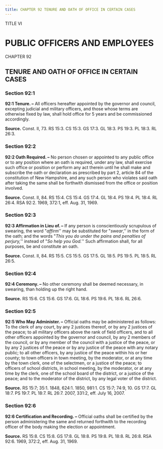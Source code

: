 ```yaml
---
title: CHAPTER 92 TENURE AND OATH OF OFFICE IN CERTAIN CASES
---
```


TITLE VI
                                             
PUBLIC OFFICERS AND EMPLOYEES
=============================

CHAPTER 92
                                             
TENURE AND OATH OF OFFICE IN CERTAIN CASES
------------------------------------------

### Section 92:1

 **92:1 Tenure. –** All officers hereafter appointed by the governor
and council, excepting judicial and military officers, and those whose
terms are otherwise fixed by law, shall hold office for 5 years and be
commissioned accordingly.

**Source.** Const. II, 73. RS 15:3. CS 15:3. GS 17:3. GL 18:3. PS 19:3.
PL 18:3. RL 26:3.

### Section 92:2

 **92:2 Oath Required. –** No person chosen or appointed to any
public office or to any position where an oath is required, under any
law, shall exercise such office or position or perform any act therein
until he shall make and subscribe the oath or declaration as prescribed
by part 2, article 84 of the constitution of New Hampshire, and any such
person who violates said oath after taking the same shall be forthwith
dismissed from the office or position involved.

**Source.** Const. II, 84. RS 15:4. CS 15:4. GS 17:4. GL 18:4. PS 19:4.
PL 18:4. RL 26:4. RSA 92:2. 1969, 372:1, eff. Aug. 31, 1969.

### Section 92:3

 **92:3 Affirmation in Lieu of. –** If any person is conscientiously
scrupulous of swearing, the word "*affirm*'' may be substituted for
"*swear*,'' in the form of the oath; and the words "*This you do under
the pains and penalties of perjury,*'' instead of "*So help you God.*''
Such affirmation shall, for all purposes, be and constitute an oath.

**Source.** Const. II, 84. RS 15:5. CS 15:5. GS 17:5. GL 18:5. PS 19:5.
PL 18:5. RL 26:5.

### Section 92:4

 **92:4 Ceremony. –** No other ceremony shall be deemed necessary, in
swearing, than holding up the right hand.

**Source.** RS 15:6. CS 15:6. GS 17:6. GL 18:6. PS 19:6. PL 18:6. RL
26:6.

### Section 92:5

 **92:5 Who May Administer. –** Official oaths may be administered as
follows: To the clerk of any court, by any 2 justices thereof, or by any
2 justices of the peace; to all military officers above the rank of
field officers, and to all other officers appointed by the governor and
council, by any 2 members of the council, or by any member of the
council with a justice of the peace, or by any 2 justices of the peace
or by any justice of the peace with any notary public; to all other
officers, by any justice of the peace within his or her county; to town
officers in town meeting, by the moderator, or at any time by the town
clerk, one of the selectmen, or a justice of the peace; to officers of
school districts, in school meeting, by the moderator, or at any time by
the clerk, one of the school board of the district, or a justice of the
peace; and to the moderator of the district, by any legal voter of the
district.

**Source.** RS 15:7; 35:1. 1848, 624:1. 1850, 981:1. CS 15:7; 74:9, 10.
GS 17:7. GL 18:7. PS 19:7. PL 18:7. RL 26:7. 2007, 331:2, eff. July 16,
2007.

### Section 92:6

 **92:6 Certification and Recording. –** Official oaths shall be
certified by the person administering the same and returned forthwith to
the recording officer of the body making the election or appointment.

**Source.** RS 15:8. CS 15:8. GS 17:8. GL 18:8. PS 19:8. PL 18:8. RL
26:8. RSA 92:6. 1969, 372:2, eff. Aug. 31, 1969.
